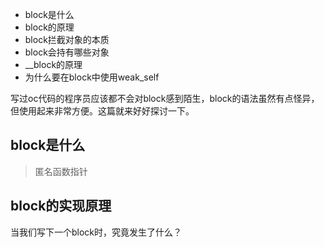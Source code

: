 
- block是什么
- block的原理
- block拦截对象的本质
- block会持有哪些对象
- __block的原理
- 为什么要在block中使用weak_self


写过oc代码的程序员应该都不会对block感到陌生，block的语法虽然有点怪异，但使用起来非常方便。这篇就来好好探讨一下。

## block是什么

> 匿名函数指针

## block的实现原理

当我们写下一个block时，究竟发生了什么？